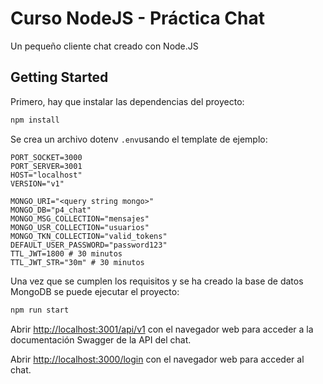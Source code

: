 # Curso NodeJS - Práctica Chat

Un pequeño cliente chat creado con Node.JS

## Getting Started

Primero, hay que instalar las dependencias del proyecto:

```bash
npm install
```

Se crea un archivo dotenv `.env`usando el template de ejemplo:
```code
PORT_SOCKET=3000
PORT_SERVER=3001
HOST="localhost"
VERSION="v1"

MONGO_URI="<query string mongo>"
MONGO_DB="p4_chat"
MONGO_MSG_COLLECTION="mensajes"
MONGO_USR_COLLECTION="usuarios"
MONGO_TKN_COLLECTION="valid_tokens"
DEFAULT_USER_PASSWORD="password123"
TTL_JWT=1800 # 30 minutos
TTL_JWT_STR="30m" # 30 minutos
```

Una vez que se cumplen los requisitos y se ha creado la base de datos MongoDB se puede ejecutar el proyecto:

```bash
npm run start
```

Abrir [http://localhost:3001/api/v1](http://localhost:3001/api/v1) con el navegador web para acceder a la documentación Swagger de la API del chat.

Abrir [http://localhost:3000/login](http://localhost:3000/login) con el navegador web para acceder al chat.